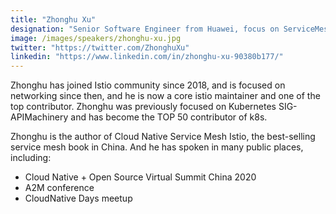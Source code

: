 ```yaml
---
title: "Zhonghu Xu"
designation: "Senior Software Engineer from Huawei, focus on ServiceMesh Istio"
image: /images/speakers/zhonghu-xu.jpg
twitter: "https://twitter.com/ZhonghuXu"
linkedin: "https://www.linkedin.com/in/zhonghu-xu-90380b177/"
---
```


Zhonghu has joined Istio community since 2018, and is focused on networking since then, and he is now a core istio maintainer and one of the top contributor. Zhonghu was previously focused on Kubernetes SIG-APIMachinery and has become the TOP 50 contributor of k8s.
 
Zhonghu is the author of Cloud Native Service Mesh Istio, the best-selling service mesh book in China. And he has spoken in many public places, including: 
 - Cloud Native + Open Source Virtual Summit China 2020 
 - A2M conference
 - CloudNative Days meetup